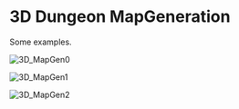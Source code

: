 # 3D Dungeon MapGeneration

Some examples.

![3D_MapGen0](https://user-images.githubusercontent.com/50263944/81100951-a2fc1e00-8f0d-11ea-8d6e-59d390036c30.gif)

![3D_MapGen1](https://user-images.githubusercontent.com/50263944/81100990-b14a3a00-8f0d-11ea-9a24-f44ef850bbe9.gif)

![3D_MapGen2](https://user-images.githubusercontent.com/50263944/81100996-b5765780-8f0d-11ea-9176-87897975c0c5.gif)
